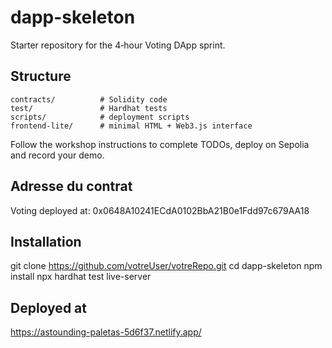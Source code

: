# dapp-skeleton

Starter repository for the 4‑hour Voting DApp sprint.

## Structure

```
contracts/          # Solidity code
test/               # Hardhat tests
scripts/            # deployment scripts
frontend-lite/      # minimal HTML + Web3.js interface
```

Follow the workshop instructions to complete TODOs, deploy on Sepolia and record your demo.

## Adresse du contrat
Voting deployed at: 0x0648A10241ECdA0102BbA21B0e1Fdd97c679AA18

## Installation
git clone https://github.com/votreUser/votreRepo.git
cd dapp-skeleton
npm install
npx hardhat test
live-server

## Deployed at
https://astounding-paletas-5d6f37.netlify.app/

